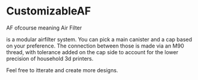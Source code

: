 # CustomizableAF

AF ofcourse meaning Air Filter

is a modular airfilter system. You can pick a main canister and a cap based on your preference. The connection between those is made via an M90 thread, with tolerance added on the cap side to account for the lower precision of household 3d printers.

Feel free to itterate and create more designs.
